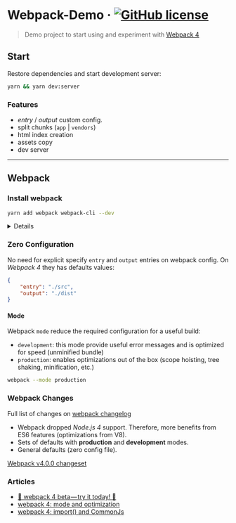 # Webpack-Demo &middot; [![GitHub license](https://img.shields.io/github/license/carloluis/webpack-demo.svg)](https://github.com/carloluis/webpack-demo/blob/master/LICENSE)

> Demo project to start using and experiment with [Webpack 4](https://webpack.js.org/)

## Start

Restore dependencies and start development server:

```bash
yarn && yarn dev:server
```

### Features

* _entry_ / _output_ custom config.
* split chunks (`app` | `vendors`)
* html index creation
* assets copy
* dev server

----

## Webpack

### Install webpack

```bash
yarn add webpack webpack-cli --dev
```

<details>

This project started with `Webpack 4` in beta version:

```bash
# add webpack 4 (currently on 4.0.0-beta.2)
yarn add webpack@next webpack-cli --dev
```

</details>

### Zero Configuration

No need for explicit specify `entry` and `output` entries on webpack config.
On _Webpack 4_ they has defaults values:

```json
{
    "entry": "./src",
    "output": "./dist"
}
```

#### Mode

Webpack `mode` reduce the required configuration for a useful build:

* `development`: this mode provide useful error messages and is optimized for speed (unminified bundle)
* `production`: enables optimizations out of the box (scope hoisting, tree shaking, minification, etc.)

```bash
webpack --mode production
```

### Webpack Changes

Full list of changes on [webpack changelog](https://github.com/webpack/webpack/releases)

- Webpack dropped _Node.js 4_ support. Therefore, more benefits from ES6 features (optimizations from V8).
- Sets of defaults with **production** and **development** modes.
- General defaults (zero config file).

[Webpack v4.0.0 changeset](https://github.com/webpack/webpack/releases/tag/v4.0.0) 

### Articles

- [:rocket: webpack 4 beta — try it today! :rocket:](https://medium.com/webpack/webpack-4-beta-try-it-today-6b1d27d7d7e2)
- [webpack 4: mode and optimization](https://medium.com/webpack/webpack-4-mode-and-optimization-5423a6bc597a)
- [webpack 4: import() and CommonJs](https://medium.com/webpack/webpack-4-import-and-commonjs-d619d626b655)
